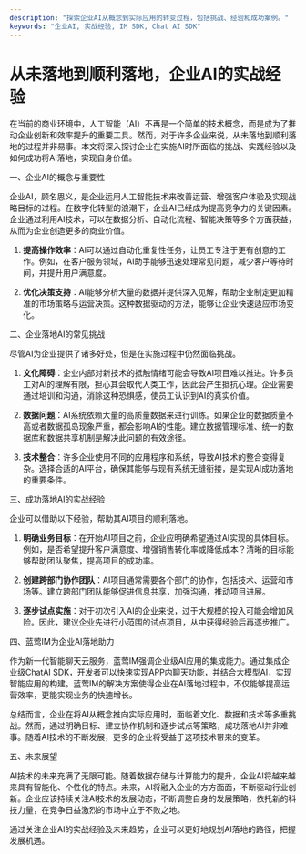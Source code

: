 ```yaml
---
description: "探索企业AI从概念到实际应用的转变过程，包括挑战、经验和成功案例。"
keywords: "企业AI, 实战经验, IM SDK, Chat AI SDK"
---
```

# 从未落地到顺利落地，企业AI的实战经验

在当前的商业环境中，人工智能（AI）不再是一个简单的技术概念，而是成为了推动企业创新和效率提升的重要工具。然而，对于许多企业来说，从未落地到顺利落地的过程并非易事。本文将深入探讨企业在实施AI时所面临的挑战、实践经验以及如何成功将AI落地，实现自身价值。

一、企业AI的概念与重要性

企业AI，顾名思义，是企业运用人工智能技术来改善运营、增强客户体验及实现战略目标的过程。在数字化转型的浪潮下，企业AI已经成为提高竞争力的关键因素。企业通过利用AI技术，可以在数据分析、自动化流程、智能决策等多个方面获益，从而为企业创造更多的商业价值。

1. **提高操作效率**：AI可以通过自动化重复性任务，让员工专注于更有创意的工作。例如，在客户服务领域，AI助手能够迅速处理常见问题，减少客户等待时间，并提升用户满意度。

2. **优化决策支持**：AI能够分析大量的数据并提供深入见解，帮助企业制定更加精准的市场策略与运营决策。这种数据驱动的方法，能够让企业快速适应市场变化。

二、企业落地AI的常见挑战

尽管AI为企业提供了诸多好处，但是在实施过程中仍然面临挑战。

1. **文化障碍**：企业内部对新技术的抵触情绪可能会导致AI项目难以推进。许多员工对AI的理解有限，担心其会取代人类工作，因此会产生抵抗心理。企业需要通过培训和沟通，消除这种恐惧感，使员工认识到AI的真实价值。

2. **数据问题**：AI系统依赖大量的高质量数据来进行训练。如果企业的数据质量不高或者数据孤岛现象严重，都会影响AI的性能。建立数据管理标准、统一的数据库和数据共享机制是解决此问题的有效途径。

3. **技术整合**：许多企业使用不同的应用程序和系统，导致AI技术的整合变得复杂。选择合适的AI平台，确保其能够与现有系统无缝衔接，是实现AI成功落地的重要条件。

三、成功落地AI的实战经验

企业可以借助以下经验，帮助其AI项目的顺利落地。

1. **明确业务目标**：在开始AI项目之前，企业应明确希望通过AI实现的具体目标。例如，是否希望提升客户满意度、增强销售转化率或降低成本？清晰的目标能够帮助团队聚焦，提高项目的成功率。

2. **创建跨部门协作团队**：AI项目通常需要各个部门的协作，包括技术、运营和市场等。建立跨部门团队能够促进信息共享，加强沟通，推动项目进展。

3. **逐步试点实施**：对于初次引入AI的企业来说，过于大规模的投入可能会增加风险。因此，建议企业先进行小范围的试点项目，从中获得经验后再逐步推广。

四、蓝莺IM为企业AI落地助力

作为新一代智能聊天云服务，蓝莺IM强调企业级AI应用的集成能力。通过集成企业级ChatAI SDK，开发者可以快速实现APP内聊天功能，并结合大模型AI，实现智能应用的构建。蓝莺IM的解决方案使得企业在AI落地过程中，不仅能够提高运营效率，更能实现业务的快速增长。

总结而言，企业在将AI从概念推向实际应用时，面临着文化、数据和技术等多重挑战。然而，通过明确目标、建立协作机制和逐步试点等策略，成功落地AI并非难事。随着AI技术的不断发展，更多的企业将受益于这项技术带来的变革。

五、未来展望

AI技术的未来充满了无限可能。随着数据存储与计算能力的提升，企业AI将越来越来具有智能化、个性化的特点。未来，AI将融入企业的方方面面，不断驱动行业创新。企业应该持续关注AI技术的发展动态，不断调整自身的发展策略，依托新的科技力量，在竞争日益激烈的市场中立于不败之地。

通过关注企业AI的实战经验及未来趋势，企业可以更好地规划AI落地的路径，把握发展机遇。
